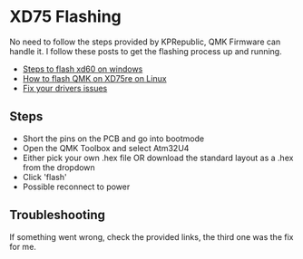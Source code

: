# XD75 Flashing

No need to follow the steps provided by KPRepublic, QMK Firmware can handle it.
I follow these posts to get the flashing process up and running.

- [Steps to flash xd60 on windows](https://imgur.com/r/mechanicalkeyboards/IcT03)
- [How to flash QMK on XD75re on Linux](https://www.reddit.com/r/MechanicalKeyboards/comments/71y5of/help_flashing_qmk_on_a_xd75re_no_dfu_capable/)
- [Fix your drivers issues](https://www.reddit.com/r/olkb/comments/7dslu8/need_help_flashing_qmk_to_xd75re/?st=jhyoruwi&sh=4ed1d3ec)

## Steps

- Short the pins on the PCB and go into bootmode
- Open the QMK Toolbox and select Atm32U4
- Either pick your own .hex file OR download the standard layout as a .hex from the dropdown
- Click 'flash'
- Possible reconnect to power

## Troubleshooting

If something went wrong, check the provided links, the third one was the fix for me.
